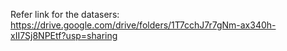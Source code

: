 
Refer link for the datasers:
https://drive.google.com/drive/folders/1T7cchJ7r7gNm-ax340h-xII7Sj8NPEtf?usp=sharing
